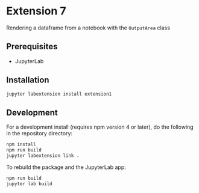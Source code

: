# Extension 7

Rendering a dataframe from a notebook with the `OutputArea` class


## Prerequisites

* JupyterLab

## Installation

```bash
jupyter labextension install extension1
```

## Development

For a development install (requires npm version 4 or later), do the following in the repository directory:

```bash
npm install
npm run build
jupyter labextension link .
```

To rebuild the package and the JupyterLab app:

```bash
npm run build
jupyter lab build
```

